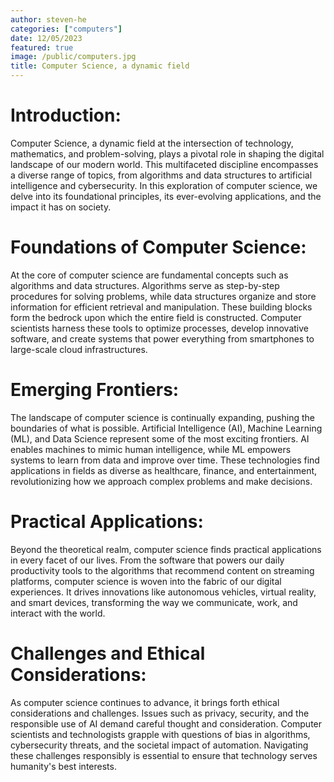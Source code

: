 ```yaml
---
author: steven-he
categories: ["computers"]
date: 12/05/2023
featured: true
image: /public/computers.jpg
title: Computer Science, a dynamic field
---
```


# Introduction:

Computer Science, a dynamic field at the intersection of technology, mathematics, and problem-solving, plays a pivotal role in shaping the digital landscape of our modern world. This multifaceted discipline encompasses a diverse range of topics, from algorithms and data structures to artificial intelligence and cybersecurity. In this exploration of computer science, we delve into its foundational principles, its ever-evolving applications, and the impact it has on society.

# Foundations of Computer Science:

At the core of computer science are fundamental concepts such as algorithms and data structures. Algorithms serve as step-by-step procedures for solving problems, while data structures organize and store information for efficient retrieval and manipulation. These building blocks form the bedrock upon which the entire field is constructed. Computer scientists harness these tools to optimize processes, develop innovative software, and create systems that power everything from smartphones to large-scale cloud infrastructures.

# Emerging Frontiers:

The landscape of computer science is continually expanding, pushing the boundaries of what is possible. Artificial Intelligence (AI), Machine Learning (ML), and Data Science represent some of the most exciting frontiers. AI enables machines to mimic human intelligence, while ML empowers systems to learn from data and improve over time. These technologies find applications in fields as diverse as healthcare, finance, and entertainment, revolutionizing how we approach complex problems and make decisions.

# Practical Applications:

Beyond the theoretical realm, computer science finds practical applications in every facet of our lives. From the software that powers our daily productivity tools to the algorithms that recommend content on streaming platforms, computer science is woven into the fabric of our digital experiences. It drives innovations like autonomous vehicles, virtual reality, and smart devices, transforming the way we communicate, work, and interact with the world.

# Challenges and Ethical Considerations:

As computer science continues to advance, it brings forth ethical considerations and challenges. Issues such as privacy, security, and the responsible use of AI demand careful thought and consideration. Computer scientists and technologists grapple with questions of bias in algorithms, cybersecurity threats, and the societal impact of automation. Navigating these challenges responsibly is essential to ensure that technology serves humanity's best interests.
